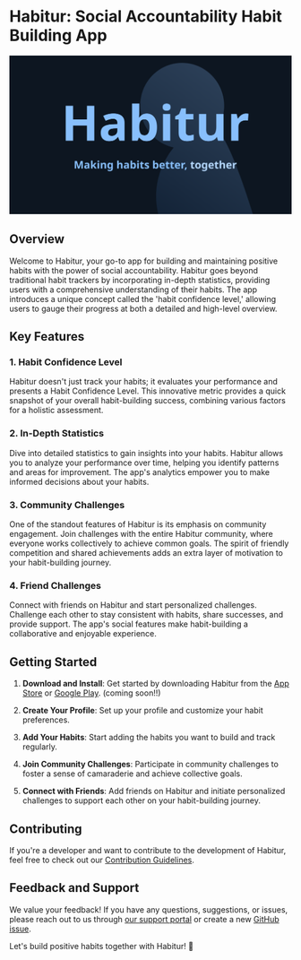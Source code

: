 # Habitur: Social Accountability Habit Building App

![Habitur Banner](docs/images/banner.svg)

## Overview

Welcome to Habitur, your go-to app for building and maintaining positive habits with the power of social accountability. Habitur goes beyond traditional habit trackers by incorporating in-depth statistics, providing users with a comprehensive understanding of their habits. The app introduces a unique concept called the 'habit confidence level,' allowing users to gauge their progress at both a detailed and high-level overview.

## Key Features

### 1. Habit Confidence Level

Habitur doesn't just track your habits; it evaluates your performance and presents a Habit Confidence Level. This innovative metric provides a quick snapshot of your overall habit-building success, combining various factors for a holistic assessment.

### 2. In-Depth Statistics

Dive into detailed statistics to gain insights into your habits. Habitur allows you to analyze your performance over time, helping you identify patterns and areas for improvement. The app's analytics empower you to make informed decisions about your habits.

### 3. Community Challenges

One of the standout features of Habitur is its emphasis on community engagement. Join challenges with the entire Habitur community, where everyone works collectively to achieve common goals. The spirit of friendly competition and shared achievements adds an extra layer of motivation to your habit-building journey.

### 4. Friend Challenges

Connect with friends on Habitur and start personalized challenges. Challenge each other to stay consistent with habits, share successes, and provide support. The app's social features make habit-building a collaborative and enjoyable experience.

## Getting Started

1. **Download and Install**: Get started by downloading Habitur from the [App Store](#) or [Google Play](#). (coming soon!!)

2. **Create Your Profile**: Set up your profile and customize your habit preferences.

3. **Add Your Habits**: Start adding the habits you want to build and track regularly.

4. **Join Community Challenges**: Participate in community challenges to foster a sense of camaraderie and achieve collective goals.

5. **Connect with Friends**: Add friends on Habitur and initiate personalized challenges to support each other on your habit-building journey.

## Contributing

If you're a developer and want to contribute to the development of Habitur, feel free to check out our [Contribution Guidelines](CONTRIBUTING.md).

## Feedback and Support

We value your feedback! If you have any questions, suggestions, or issues, please reach out to us through [our support portal](#) or create a new [GitHub issue](https://github.com/SlysDev/habitur/issues).

Let's build positive habits together with Habitur! 🌟
